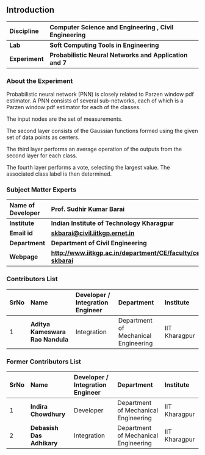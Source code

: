 ## Introduction


<b>Discipline | <b> Computer Science and Engineering , Civil Engineering 
:--|:--|
<b> Lab | <b> Soft Computing Tools in Engineering
<b> Experiment|     <b> Probabilistic Neural Networks and Application and 7

### About the Experiment 


Probabilistic neural network (PNN) is closely related to Parzen window pdf estimator. A PNN consists of several sub-networks, each of which is a Parzen window pdf estimator for each of the classes.

The input nodes are the set of measurements.

The second layer consists of the Gaussian functions formed using the given set of data points as centers.

The third layer performs an average operation of the outputs from the second layer for each class.

The fourth layer performs a vote, selecting the largest value. The associated class label is then determined.


### Subject Matter Experts

<b>Name of Developer | <b> **Prof. Sudhir Kumar Barai**
:--|:--|
<b> Institute | <b>  **Indian Institute of Technology Kharagpur**
<b> Email id|     <b>  **skbarai@civil.iitkgp.ernet.in**
<b> Department |  **Department of Civil Engineering**
<b>Webpage| <b> http://www.iitkgp.ac.in/department/CE/faculty/ce-skbarai

### Contributors List

SrNo | Name | Developer / Integration Engineer | Department| Institute
:--|:--|:--|:--|:--|
1 | **Aditya Kameswara Rao Nandula** | Integration| Department of Mechanical Engineering | IIT Kharagpur | 


### Former Contributors List

SrNo | Name | Developer / Integration Engineer | Department| Institute
:--|:--|:--|:--|:--|
1 | **Indira Chowdhury** | Developer | Department of Mechanical Engineering | IIT Kharagpur | 
2 | **Debasish Das Adhikary** | Integration | Department of Mechanical Engineering | IIT Kharagpur |
